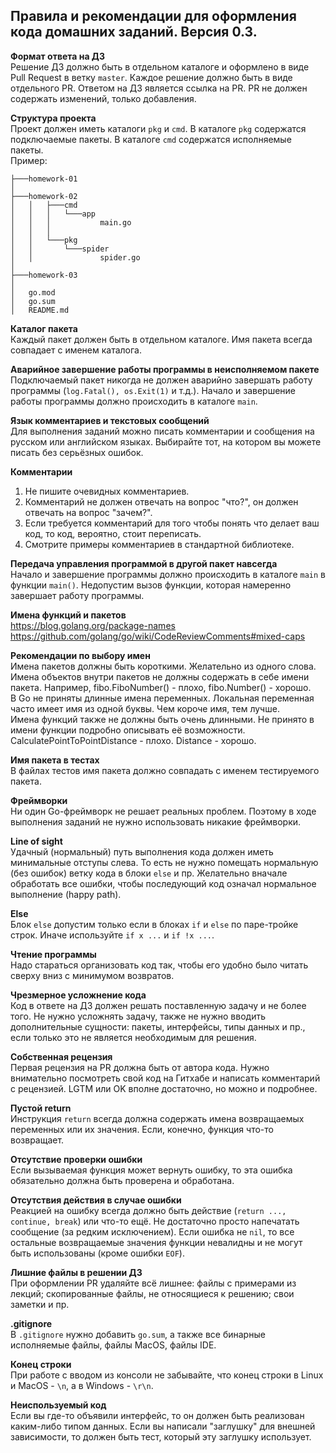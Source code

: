 ## Правила и рекомендации для оформления кода домашних заданий. Версия 0.3.

**Формат ответа на ДЗ**  
Решение ДЗ должно быть в отдельном каталоге и оформлено в виде Pull Request в ветку `master`. Каждое решение должно быть в виде отдельного PR. Ответом на ДЗ является ссылка на PR. PR не должен содержать изменений, только добавления. 

**Структура проекта**  
Проект должен иметь каталоги `pkg` и `cmd`. В каталоге `pkg` содержатся подключаемые пакеты. В каталоге `cmd` содержатся исполняемые пакеты.  
Пример:
```
├───homework-01
│
├───homework-02
│   │   ├───cmd
│   │   │   └───app
│   │   │           main.go
│   │   │
│   │   └───pkg
│   │       └───spider
│   │               spider.go
│
├───homework-03
│
│   go.mod
│   go.sum
│   README.md
```

**Каталог пакета**  
Каждый пакет должен быть в отдельном каталоге. Имя пакета всегда совпадает с именем каталога.

**Аварийное завершение работы программы в неисполняемом пакете**  
Подключаемый пакет никогда не должен аварийно завершать работу программы (`log.Fatal(), os.Exit(1)` и т.д.). Начало и завершение работы программы должно происходить в каталоге `main`.

**Язык комментариев и текстовых сообщений**  
Для выполнения заданий можно писать комментарии и сообщения на русском или английском языках. Выбирайте тот, на котором вы можете писать без серьёзных ошибок.

**Комментарии**  
1. Не пишите очевидных комментариев.
2. Комментарий не должен отвечать на вопрос "что?", он должен отвечать на вопрос "зачем?".
3. Если требуется комментарий для того чтобы понять что делает ваш код, то код, вероятно, стоит переписать.
4. Смотрите примеры комментариев в стандартной библиотеке.

**Передача управления программой в другой пакет навсегда**  
Начало и завершение программы должно происходить в каталоге `main` в функции `main()`. Недопустим вызов функции, которая намеренно завершает работу программы.

**Имена функций и пакетов**  
https://blog.golang.org/package-names
https://github.com/golang/go/wiki/CodeReviewComments#mixed-caps

**Рекомендации по выбору имен**  
Имена пакетов должны быть короткими. Желательно из одного слова.  
Имена объектов внутри пакетов не должны содержать в себе имени пакета. Например, fibo.FiboNumber() - плохо, fibo.Number() - хорошо.  
В Go не приняты длинные имена переменных. Локальная переменная часто имеет имя из одной буквы. Чем короче имя, тем лучше.  
Имена функций также не должны быть очень длинными. Не принято в имени функции подробно описывать её возможности. CalculatePointToPointDistance - плохо. Distance - хорошо.  

**Имя пакета в тестах**  
В файлах тестов имя пакета должно совпадать с именем тестируемого пакета.

**Фреймворки**  
Ни один Go-фреймворк не решает реальных проблем. Поэтому в ходе выполнения заданий не нужно использовать никакие фреймворки.

**Line of sight**  
Удачный (нормальный) путь выполнения кода должен иметь минимальные отступы слева. То есть не нужно помещать нормальную (без ошибок) ветку кода в блоки `else` и пр.
Желательно вначале обработать все ошибки, чтобы последующий код означал нормальное выполнение (happy path).

**Else**  
Блок `else` допустим только если в блоках `if` и `else` по паре-тройке строк. Иначе используйте `if x ...` и `if !x ...`.

**Чтение программы**  
Надо стараться организовать код так, чтобы его удобно было читать сверху вниз с минимумом возвратов.

**Чрезмерное усложнение кода**  
Код в ответе на ДЗ должен решать поставленную задачу и не более того.
Не нужно усложнять задачу, также не нужно вводить дополнительные сущности: пакеты, интерфейсы, типы данных и пр., если только это не является необходимым для решения.

**Собственная рецензия**  
Первая рецензия на PR должна быть от автора кода. Нужно внимательно посмотреть свой код на Гитхабе и написать комментарий с рецензией. LGTM или OK вполне достаточно, но можно и подробнее.

**Пустой return**  
Инструкция `return` всегда должна содержать имена возвращаемых переменных или их значения. Если, конечно, функция что-то возвращает.

**Отсутствие проверки ошибки**  
Если вызываемая функция может вернуть ошибку, то эта ошибка обязательно должна быть проверена и обработана.

**Отсутствия действия в случае ошибки**  
Реакцией на ошибку всегда должно быть действие (`return ..., continue, break`) или что-то ещё. Не достаточно просто напечатать сообщение (за редким исключением).
Если ошибка не `nil`, то все остальные возвращаемые значения функции невалидны и не могут быть использованы (кроме ошибки `EOF`).

**Лишние файлы в решении ДЗ**  
При оформлении PR удаляйте всё лишнее: файлы с примерами из лекций; скопированные файлы, не относящиеся к решению; свои заметки и пр.

**.gitignore**  
В `.gitignore` нужно добавить `go.sum`, а также все бинарные исполняемые файлы, файлы MacOS, файлы IDE.

**Конец строки**  
При работе с вводом из консоли не забывайте, что конец строки в Linux и MacOS - `\n`, а в Windows - `\r\n`.

**Неиспользуемый код**  
Если вы где-то объявили интерфейс, то он должен быть реализован каким-либо типом данных. Если вы написали "заглушку" для внешней зависимости, то должен быть тест, который эту заглушку использует.